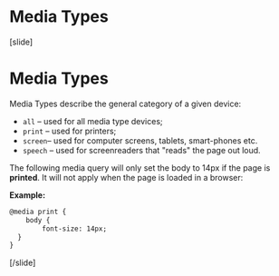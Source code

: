 # Media Types

[slide]
# Media Types

Media Types describe the general category of a given device:
* `all` – used for all media type devices;
* `print` – used for printers;
* `screen`– used for computer screens, tablets, smart-phones etc.
* `speech` – used for screenreaders that "reads" the page out loud.

The following media query will only set the body to 14px if the page is **printed**. It will not apply when the page is loaded in a browser:

**Example:**
```html
@media print {
    body {
        font-size: 14px;
  }
}
```

[/slide]